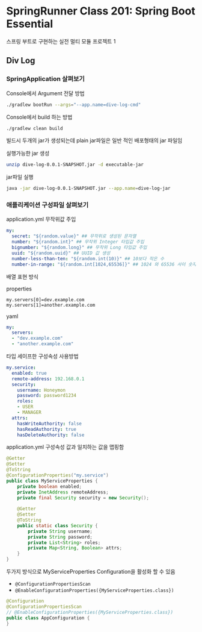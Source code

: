 # SpringRunner Class 201: Spring Boot Essential

스프링 부트로 구현하는 실전 멀티 모듈 프로젝트 1

## Div Log

### SpringApplication 살펴보기

Console에서 Argument 전달 방법  

```bash
./gradlew bootRun --args="--app.name=dive-log-cmd"
```

Console에서 build 하는 방법  

```bash
./gradlew clean build
```

빌드시 두개의 jar가 생성되는데 plain jar파일은 일반 적인 배포형태의 jar 파일임

실행가능한 jar 생성  

```bash
unzip dive-log-0.0.1-SNAPSHOT.jar -d executable-jar
```

jar파일 실행  

```bash
java -jar dive-log-0.0.1-SNAPSHOT.jar --app.name=dive-log-jar
```

### 애플리케이션 구성파일 살펴보기

application.yml 무작위값 주입  

```yaml
my:
  secret: "${random.value}" ## 무작위로 생성된 문자열
  number: "${random.int}" ## 무작위 Integer 타입값 주입
  bignumber: "${random.long}" ## 무작위 Long 타입값 주입
  uuid: "${random.uuid}" ## UUID 값 생성
  number-less-than-ten: "${random.int(10)}" ## 10보다 작은 수
  number-in-range: "${random.int[1024,65536]}" ## 1024 와 65536 사이 숫자 무작위
```

배열 표현 방식  

properties

```properties
my.servers[0]=dev.example.com
my.servers[1]=another.example.com
```

yaml

```yaml
my:
  servers:
  - "dev.example.com"
  - "another.example.com"
```

타입 세이프한 구성속성 사용방법

```yaml
my.service:
  enabled: true
  remote-address: 192.168.0.1
  security:
    username: Honeymon
    password: password1234
    roles:
    - USER
    - MANAGER
  attrs:
    hasWriteAuthority: false
    hasReadAuthority: true
    hasDeleteAuthority: false
```

application.yml 구성속성 값과 일치하는 값을 맵핑함

```java
@Getter
@Setter
@ToString
@ConfigurationProperties("my.service")
public class MyServiceProperties {
    private boolean enabled;
    private InetAddress remoteAddress;
    private final Security security = new Security();
    
    @Getter
    @Setter
    @ToString
    public static class Security {
        private String username;
        private String password;
        private List<String> roles;
        private Map<String, Boolean> attrs;
    }
}
```

두가지 방식으로 MyServiceProperties Configuration을 활성화 할 수 있음

- `@ConfigurationPropertiesScan`
- `@EnableConfigurationProperties({MyServiceProperties.class})`

```java
@Configuration
@ConfigurationPropertiesScan
// @EnableConfigurationProperties({MyServiceProperties.class})
public class AppConfiguration {
}
```